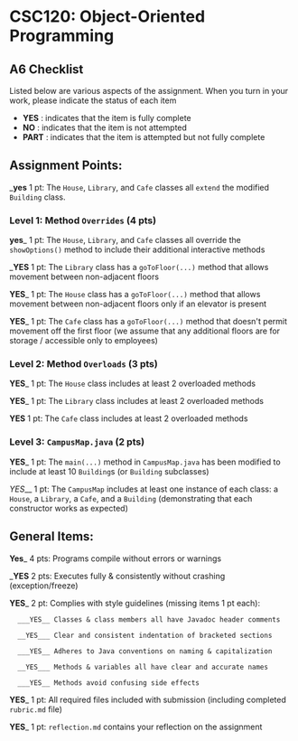 # CSC120: Object-Oriented Programming
## A6 Checklist

Listed below are various aspects of the assignment.  When you turn in your work, please indicate the status of each item

- **YES** : indicates that the item is fully complete
- **NO** : indicates that the item is not attempted
- **PART** : indicates that the item is attempted but not fully complete


## Assignment Points:

___yes__ 1 pt: The `House`, `Library`, and `Cafe` classes all `extend` the modified `Building` class.

### Level 1: Method `Overrides` (4 pts)

__yes___ 1 pt: The `House`, `Library`, and `Cafe` classes all override the `showOptions()` method to include their additional interactive methods

___YES__ 1 pt: The `Library` class has a `goToFloor(...)` method that allows movement between non-adjacent floors

__YES___ 1 pt: The `House` class has a `goToFloor(...)` method that allows movement between non-adjacent floors only if an elevator is present

__YES___ 1 pt: The `Cafe` class has a `goToFloor(...)` method that doesn't permit movement off the first floor (we assume that any additional floors are for storage / accessible only to employees)

### Level 2: Method `Overloads` (3 pts)

__YES___ 1 pt: The `House` class includes at least 2 overloaded methods

__YES___ 1 pt: The `Library` class includes at least 2 overloaded methods

__YES__ 1 pt: The `Cafe` class includes at least 2 overloaded methods

### Level 3: `CampusMap.java` (2 pts)

__YES___ 1 pt: The `main(...)` method in `CampusMap.java` has been modified to include at least 10 `Building`s (or `Building` subclasses)

_YES___ 1 pt: The `CampusMap` includes at least one instance of each class: a `House`, a `Library`, a `Cafe`, and a `Building` (demonstrating that each constructor works as expected)



## General Items:

__Yes___ 4 pts: Programs compile without errors or warnings

___YES__ 2 pts: Executes fully & consistently without crashing (exception/freeze)

__YES___ 2 pt: Complies with style guidelines (missing items 1 pt each):

      ___YES__ Classes & class members all have Javadoc header comments

      __YES___ Clear and consistent indentation of bracketed sections

      ___YES__ Adheres to Java conventions on naming & capitalization

      __YES___ Methods & variables all have clear and accurate names

      ___YES__ Methods avoid confusing side effects

__YES___ 1 pt: All required files included with submission (including completed `rubric.md` file)

__YES___ 1 pt: `reflection.md` contains your reflection on the assignment
